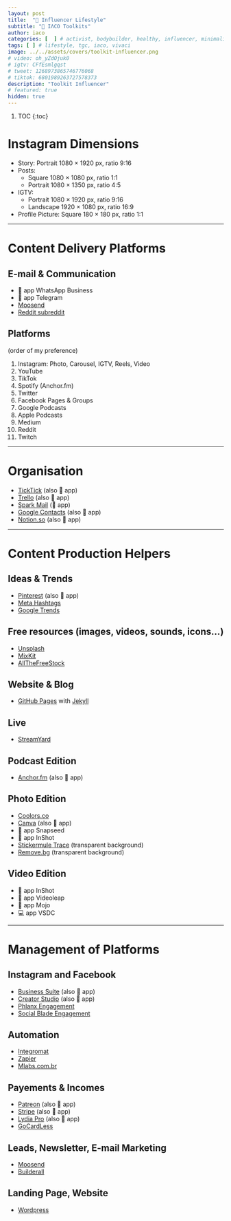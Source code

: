 ```yaml
---
layout: post
title:  "📲 Influencer Lifestyle"
subtitle: "🧰 IΛCO Toolkits"
author: iaco
categories: [  ] # activist, bodybuilder, healthy, influencer, minimalist, sporty, vegan, volunteer
tags: [ ] # lifestyle, tgc, iaco, vivaci
image: ../../assets/covers/toolkit-influencer.png
# video: oh_yZdOjuk0
# igtv: CFfEsmlgqst
# tweet: 1268973865746776068
# tiktok: 6801989263727578373
description: "Toolkit Influencer"
# featured: true
hidden: true
---
```


1. TOC
{:toc}
# Instagram Dimensions

- Story: Portrait 1080 &times; 1920 px, ratio 9:16
- Posts:
  - Square 1080 &times; 1080 px, ratio 1:1
  - Portrait 1080 &times; 1350 px, ratio 4:5
- IGTV:
  - Portrait 1080 &times; 1920 px, ratio 9:16
  - Landscape 1920 &times; 1080 px, ratio 16:9
- Profile Picture: Square 180 &times; 180 px, ratio 1:1

---

# Content Delivery Platforms

## E-mail & Communication
- 📱 app WhatsApp Business
- 📱 app Telegram
- <a target="_blank" href="https://moosend.com">Moosend</a>
- <a target="_blank" href="https://reddit.com">Reddit subreddit</a>

## Platforms
(order of my preference)
1. Instagram: Photo, Carousel, IGTV, Reels, Video
1. YouTube
1. TikTok
1. Spotify (Anchor.fm)
1. Twitter
1. Facebook Pages & Groups
1. Google Podcasts
1. Apple Podcasts
1. Medium
1. Reddit
1. Twitch

---

# Organisation

- <a target="_blank" href="https://ticktick.com">TickTick</a> (also 📱 app)
- <a target="_blank" href="https://trello.com">Trello</a> (also 📱 app)
- <a target="_blank" href="https://sparkmailapp.com">Spark Mail</a> (📱 app)
- <a target="_blank" href="http://contacts.google.com">Google Contacts</a> (also 📱 app)
- <a target="_blank" href="https://www.notion.so">Notion.so</a> (also 📱 app)

---

# Content Production Helpers

## Ideas & Trends
- <a target="_blank" href="https://pinterest.com">Pinterest</a> (also 📱 app)
- <a target="_blank" href="https://metahashtags.com">Meta Hashtags</a>
- <a target="_blank" href="https://trends.google.com/trends/?geo=FR">Google Trends</a>

## Free resources (images, videos, sounds, icons...)
- <a target="_blank" href="https://unsplash.com">Unsplash</a>
- <a target="_blank" href="https://mixkit.co">MixKit</a>
- <a target="_blank" href="https://allthefreestock.com">AllTheFreeStock</a>

## Website & Blog
- <a target="_blank" href="https://pages.github.com">GitHub Pages</a> with <a target="_blank" href="https://jekyllrb.com">Jekyll</a>

## Live
- <a target="_blank" href="https://streamyard.com">StreamYard</a>

## Podcast Edition
- <a target="_blank" href="https://anchor.fm/">Anchor.fm</a> (also 📱 app)

## Photo Edition
- <a target="_blank" href="https://coolors.co">Coolors.co</a>
- <a target="_blank" href="https://canva.com">Canva</a> (also 📱 app)
- 📱 app Snapseed
- 📱 app InShot
- <a target="_blank" href="https://www.stickermule.com/trace">Stickermule Trace</a> (transparent background)
- <a target="_blank" href="https://www.remove.bg">Remove.bg</a> (transparent background)

## Video Edition
- 📱 app InShot
- 📱 app Videoleap
- 📱 app Mojo
- 💻 app VSDC

---

# Management of Platforms

## Instagram and Facebook
- <a target="_blank" href="https://business.facebook.com">Business Suite</a> (also 📱 app)
- <a target="_blank" href="https://business.facebook.com/creatorstudio">Creator Studio</a> (also 📱 app)
- <a target="_blank" href="https://phlanx.com/engagement-calculator">Phlanx Engagement</a>
- <a target="_blank" href="https://socialblade.com/instagram/user/iaco.me">Social Blade Engagement</a>

## Automation
- <a target="_blank" href="https://www.integromat.com">Integromat</a>
- <a target="_blank" href="https://zapier.com">Zapier</a>
- <a target="_blank" href="https://mlabs.com.br">Mlabs.com.br</a>

## Payements & Incomes
- <a target="_blank" href="https://www.patreon.com">Patreon</a> (also 📱 app)
- <a target="_blank" href="https://stripe.com">Stripe</a> (also 📱 app)
- <a target="_blank" href="https://lydia-app.com/pro">Lydia Pro</a> (also 📱 app)
- <a target="_blank" href="https://gocardless.com">GoCardLess</a>

## Leads, Newsletter, E-mail Marketing
- <a target="_blank" href="https://moosend.com">Moosend</a>
- <a target="_blank" href="https://builderall.com">Builderall</a>

## Landing Page, Website
- <a target="_blank" href="https://wordpress.com">Wordpress</a>
